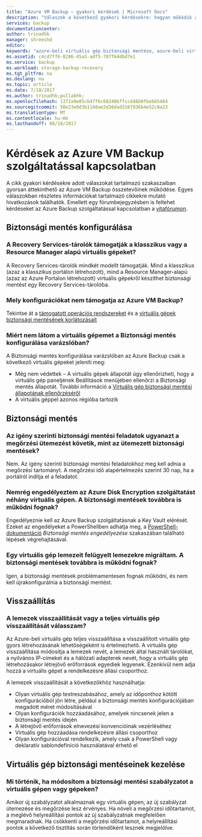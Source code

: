 ```yaml
---
title: "Azure VM Backup – gyakori kérdések | Microsoft Docs"
description: "Válaszok a következő gyakori kérdésekre: hogyan működik az Azure-beli virtuális gépek biztonsági mentése, mik a korlátozások, és mi történik, ha módosítások történnek a szabályzatban"
services: backup
documentationcenter: 
author: trinadhk
manager: shreeshd
editor: 
keywords: "azure-beli virtuális gép biztonsági mentése, azure-beli virtuális gép visszaállítása, biztonsági mentési szabályzat"
ms.assetid: c4cd7ff6-8206-45a3-adf5-787f64dbd7e1
ms.service: backup
ms.workload: storage-backup-recovery
ms.tgt_pltfrm: na
ms.devlang: na
ms.topic: article
ms.date: 7/18/2017
ms.author: trinadhk;pullabhk;
ms.openlocfilehash: 1372a9e05cb47f6c68240bffccd46b0fbebb5464
ms.sourcegitcommit: 50e23e8d3b1148ae2d36dad3167936b4e52c8a23
ms.translationtype: MT
ms.contentlocale: hu-HU
ms.lasthandoff: 08/18/2017
---
```

# <a name="questions-about-the-azure-vm-backup-service"></a>Kérdések az Azure VM Backup szolgáltatással kapcsolatban
A cikk gyakori kérdésekre adott válaszokat tartalmazó szakaszaiban gyorsan áttekinthető az Azure VM Backup összetevőinek működése. Egyes válaszokban részletes információkat tartalmazó cikkekre mutató hivatkozások találhatók. Emellett egy fórumbejegyzésben is feltehet kérdéseket az Azure Backup szolgáltatással kapcsolatban a [vitafórumon](https://social.msdn.microsoft.com/forums/azure/home?forum=windowsazureonlinebackup).

## <a name="configure-backup"></a>Biztonsági mentés konfigurálása
### <a name="do-recovery-services-vaults-support-classic-vms-or-resource-manager-based-vms-br"></a>A Recovery Services-tárolók támogatják a klasszikus vagy a Resource Manager alapú virtuális gépeket? <br/>
A Recovery Services-tárolók mindkét modellt támogatják.  Mind a klasszikus (azaz a klasszikus portálon létrehozott), mind a Resource Manager-alapú (azaz az Azure Portalon létrehozott) virtuális gépekről készíthet biztonsági mentést egy Recovery Services-tárolóba.

### <a name="what-configurations-are-not-supported-by-azure-vm-backup-"></a>Mely konfigurációkat nem támogatja az Azure VM Backup?
Tekintse át a [támogatott operációs rendszereket](backup-azure-arm-vms-prepare.md#supported-operating-system-for-backup) és a [virtuális gépek biztonsági mentésének korlátozásait](backup-azure-arm-vms-prepare.md#limitations-when-backing-up-and-restoring-a-vm)

### <a name="why-cant-i-see-my-vm-in-configure-backup-wizard"></a>Miért nem látom a virtuális gépemet a Biztonsági mentés konfigurálása varázslóban?
A Biztonsági mentés konfigurálása varázslóban az Azure Backup csak a következő virtuális gépeket jeleníti meg:
* Még nem védettek – A virtuális gépek állapotát úgy ellenőrizheti, hogy a virtuális gép paneljének Beállítások menüjében ellenőrzi a Biztonsági mentés állapotát. További információ a [Virtuális gép biztonsági mentési állapotának ellenőrzéséről](backup-azure-vms-first-look-arm.md#configure-the-backup-job-from-the-vm-management-blade)
* A virtuális géppel azonos régióba tartozik

## <a name="backup"></a>Biztonsági mentés
### <a name="will-on-demand-backup-job-follow-same-retention-schedule-as-scheduled-backups"></a>Az igény szerinti biztonsági mentési feladatok ugyanazt a megőrzési ütemezést követik, mint az ütemezett biztonsági mentések?
Nem. Az igény szerinti biztonsági mentési feladatokhoz meg kell adnia a megőrzési tartományt. A megőrzési idő alapértelmezés szerint 30 nap, ha a portálról indítja el a feladatot. 

### <a name="i-recently-enabled-azure-disk-encryption-on-some-vms-will-my-backups-continue-to-work"></a>Nemrég engedélyeztem az Azure Disk Encryption szolgáltatást néhány virtuális gépen. A biztonsági mentések továbbra is működni fognak?
Engedélyeznie kell az Azure Backup szolgáltatásnak a Key Vault elérését. Ezeket az engedélyeket a PowerShellben adhatja meg, a [PowerShell-dokumentáció](backup-azure-vms-automation.md) *Biztonsági mentés engedélyezése* szakaszában található lépések végrehajtásával.

### <a name="i-migrated-disks-of-a-vm-to-managed-disks-will-my-backups-continue-to-work"></a>Egy virtuális gép lemezeit felügyelt lemezekre migráltam. A biztonsági mentések továbbra is működni fognak?
Igen, a biztonsági mentések problémamentesen fognak működni, és nem kell újrakonfigurálnia a biztonsági mentést. 

## <a name="restore"></a>Visszaállítás
### <a name="how-do-i-decide-between-restoring-disks-versus-full-vm-restore"></a>A lemezek visszaállítását vagy a teljes virtuális gép visszaállítását válasszam?
Az Azure-beli virtuális gép teljes visszaállítása a visszaállított virtuális gép gyors létrehozásának lehetőségeként is értelmezhető. A virtuális gép visszaállítása módosítja a lemezek nevét, a lemezek által használt tárolókat, a nyilvános IP-címeket és a hálózati adapterek nevét, hogy a virtuális gép létrehozásakor létrejövő erőforrások egyediek legyenek. Ezenkívül nem adja hozzá a virtuális gépet a rendelkezésre állási csoporthoz. 

A lemezek visszaállítását a következőkhöz használhatja:
* Olyan virtuális gép testreszabásához, amely az időponthoz kötött konfigurációból jön létre, például a biztonsági mentés konfigurációjában megadott méret módosításával
* Olyan konfigurációk hozzáadásához, amelyek nincsenek jelen a biztonsági mentés idején 
* A létrejövő erőforrások elnevezési konvencióinak vezérléséhez
* Virtuális gép hozzáadása rendelkezésre állási csoporthoz
* Olyan konfigurációval rendelkezik, amely csak a PowerShell vagy deklaratív sablondefiníció használatával érhető el

## <a name="manage-vm-backups"></a>Virtuális gép biztonsági mentéseinek kezelése
### <a name="what-happens-when-i-change-a-backup-policy-on-vms"></a>Mi történik, ha módosítom a biztonsági mentési szabályzatot a virtuális gépen vagy gépeken?
Amikor új szabályzatot alkalmaznak egy virtuális gépen, az új szabályzat ütemezése és megőrzése lesz érvényes. Ha növeli a megőrzési időtartamot, a meglévő helyreállítási pontok az új szabályzatnak megfelelően megmaradnak. Ha csökkenti a megőrzési időtartamot, a helyreállítási pontok a következő tisztítás során törlendőként lesznek megjelölve. 
